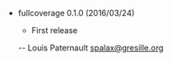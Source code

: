* fullcoverage 0.1.0 (2016/03/24)

    * First release

    -- Louis Paternault <spalax@gresille.org>
